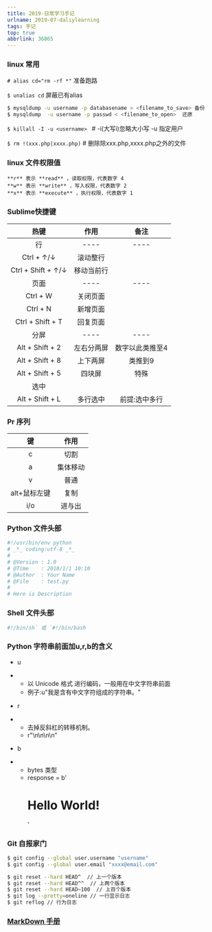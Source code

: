 ```yaml
---
title: 2019-日常学习手记
urlname: 2019-07-daliylearning
tags: 手记
top: true
abbrlink: 36865
---
```


### linux 常用

` # alias cd="rm -rf *" ` 准备跑路

`$ unalias cd` 屏蔽已有alias

```bash
$ mysqldump -u username -p databasename > <filename_to_save> 备份
$ mysqldump  -u username -p passwd < <filename_to_open>  还原
```

`$ killall -I -u <username> ` # -i(大写i)忽略大小写  -u 指定用户

`$ rm !(xxx.php|xxxx.php)` # 删除除xxx.php,xxxx.php之外的文件



### linux 文件权限值

```
**r** 表示 **read** ，读取权限，代表数字 4
**w** 表示 **write** ，写入权限，代表数字 2
**x** 表示 **execute** ，执行权限，代表数字 1
```


### Sublime快捷键

| 热键                 | 作用       | 备注            |
| :--------------------: | :----------: | :---------------: |
| 行                   | ---- | ---- |
| Ctrl + ↑/↓           | 滚动整行   |                 |
| Ctrl   + Shift + ↑/↓ | 移动当前行 |                 |
| 页面                 | ---- | ---- |
| Ctrl + W             | 关闭页面   |                 |
| Ctrl + N             | 新增页面   |                 |
| Ctrl +   Shift + T   | 回复页面   |                 |
| 分屏                 | ---- | ---- |
| Alt +   Shift + 2    | 左右分两屏 | 数字以此类推至4 |
| Alt +   Shift + 8    | 上下两屏   | 类推到9         |
| Alt +   Shift + 5    | 四块屏     | 特殊            |
| 选中                 |            |                 |
| Alt + Shift + L      | 多行选中   | 前提:选中多行   |

### Pr 序列

|      键      |   作用   |
| :----------: | :------: |
|      c       |   切割   |
|      a       | 集体移动 |
|      v       |   普通   |
| alt+鼠标左键 |   复制   |
|     i/o      |  进与出  |

### Python 文件头部

```python
#!/usr/bin/env python
# _*_ coding:utf-8 _*_
#
# @Version : 1.0
# @Time    : 2018/1/1 10:10
# @Author  : Your Name
# @File    : test.py
#
# Here is Description
```

### Shell 文件头部

```bash
#!/bin/sh` 或 `#!/bin/bash
```



### Python 字符串前面加u,r,b的含义

- u

- - 以 Unicode 格式 进行编码，一般用在中文字符串前面
  - 例子:u"我是含有中文字符组成的字符串。"

- r

- - 去掉反斜杠的转移机制。
  - r"\n\n\n\n”

- b

- - bytes 类型
  -  response = b'<h1>Hello       World!</h1>' 

### Git 自报家门

```bash
$ git config --global user.username "username"
$ git config --global user.email "xxxx@email.com"
```

```bash
$ git reset --hard HEAD^  // 上一个版本
$ git reset --hard HEAD^^  // 上两个版本
$ git reset --hard HEAD~100  // 上百个版本
$ git log --pretty=oneline // 一行显示日志
$ git reflog // 行为日志
```







### [MarkDown 手册](https://github.com/android-cn/blog/blob/master/dev-tool/markdown.md)